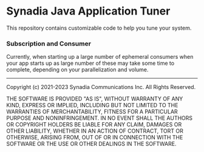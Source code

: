 # Synadia Java Application Tuner

This repository contains customizable code to help you tune your system.

### Subscription and Consumer 

Currently, when starting up a large number of ephemeral consumers when your app starts up 
as large number of these may take some time to complete, depending on your parallelization and volume. 

___

Copyright (c) 2021-2023 Synadia Communications Inc.  All Rights Reserved.

THE SOFTWARE IS PROVIDED "AS IS", WITHOUT WARRANTY OF ANY KIND, EXPRESS OR
IMPLIED, INCLUDING BUT NOT LIMITED TO THE WARRANTIES OF MERCHANTABILITY,
FITNESS FOR A PARTICULAR PURPOSE AND NONINFRINGEMENT. IN NO EVENT SHALL THE
AUTHORS OR COPYRIGHT HOLDERS BE LIABLE FOR ANY CLAIM, DAMAGES OR OTHER
LIABILITY, WHETHER IN AN ACTION OF CONTRACT, TORT OR OTHERWISE, ARISING FROM,
OUT OF OR IN CONNECTION WITH THE SOFTWARE OR THE USE OR OTHER DEALINGS IN THE
SOFTWARE.
